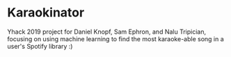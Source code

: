 # Karaokinator
Yhack 2019 project for Daniel Knopf, Sam Ephron, and Nalu Tripician, focusing on using machine learning to find the most karaoke-able song in a user's Spotify library :)
